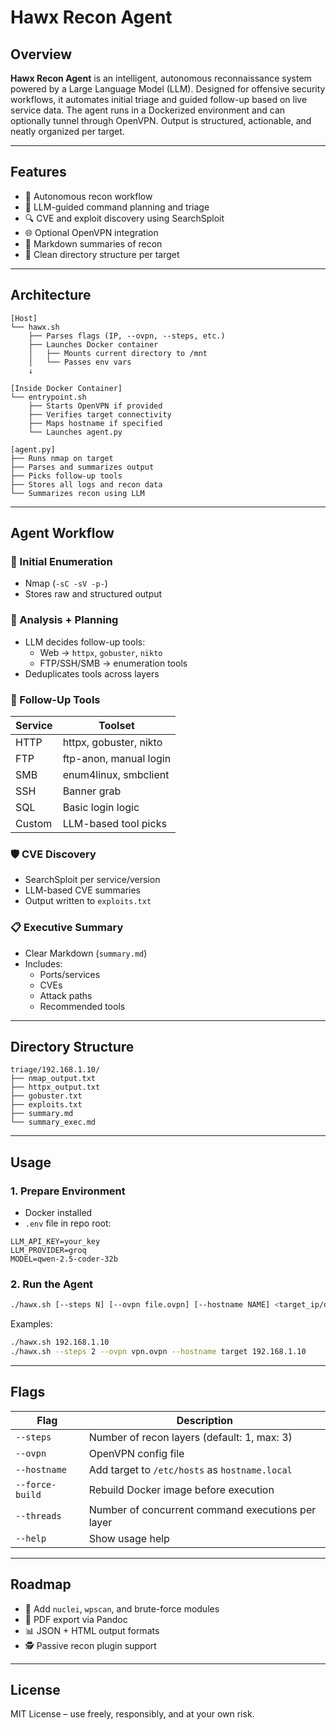 # Hawx Recon Agent

## Overview

**Hawx Recon Agent** is an intelligent, autonomous reconnaissance system powered by a Large Language Model (LLM). Designed for offensive security workflows, it automates initial triage and guided follow-up based on live service data. The agent runs in a Dockerized environment and can optionally tunnel through OpenVPN. Output is structured, actionable, and neatly organized per target.

---

## Features

- 📡 Autonomous recon workflow
- 🤖 LLM-guided command planning and triage
- 🔍 CVE and exploit discovery using SearchSploit
- 🌐 Optional OpenVPN integration
- 🧠 Markdown summaries of recon
- 📂 Clean directory structure per target

---

## Architecture

```text
[Host]
└── hawx.sh
    ├── Parses flags (IP, --ovpn, --steps, etc.)
    ├── Launches Docker container
    │   ├── Mounts current directory to /mnt
    │   └── Passes env vars
    ↓

[Inside Docker Container]
└── entrypoint.sh
    ├── Starts OpenVPN if provided
    ├── Verifies target connectivity
    ├── Maps hostname if specified
    └── Launches agent.py

[agent.py]
├── Runs nmap on target
├── Parses and summarizes output
├── Picks follow-up tools
├── Stores all logs and recon data
└── Summarizes recon using LLM
```

---

## Agent Workflow

### 🔎 Initial Enumeration
- Nmap (`-sC -sV -p-`)
- Stores raw and structured output

### 🧠 Analysis + Planning
- LLM decides follow-up tools:
  - Web → `httpx`, `gobuster`, `nikto`
  - FTP/SSH/SMB → enumeration tools
- Deduplicates tools across layers

### 🧰 Follow-Up Tools
| Service | Toolset |
|---------|---------|
| HTTP    | httpx, gobuster, nikto |
| FTP     | ftp-anon, manual login |
| SMB     | enum4linux, smbclient |
| SSH     | Banner grab |
| SQL     | Basic login logic |
| Custom  | LLM-based tool picks |

### 🛡️ CVE Discovery
- SearchSploit per service/version
- LLM-based CVE summaries
- Output written to `exploits.txt`

### 📋 Executive Summary
- Clear Markdown (`summary.md`)
- Includes:
  - Ports/services
  - CVEs
  - Attack paths
  - Recommended tools

---

## Directory Structure

```
triage/192.168.1.10/
├── nmap_output.txt
├── httpx_output.txt
├── gobuster.txt
├── exploits.txt
├── summary.md
└── summary_exec.md
```

---

## Usage

### 1. Prepare Environment

- Docker installed
- `.env` file in repo root:

```env
LLM_API_KEY=your_key
LLM_PROVIDER=groq
MODEL=qwen-2.5-coder-32b
```

### 2. Run the Agent

```bash
./hawx.sh [--steps N] [--ovpn file.ovpn] [--hostname NAME] <target_ip/domain>
```

Examples:

```bash
./hawx.sh 192.168.1.10
./hawx.sh --steps 2 --ovpn vpn.ovpn --hostname target 192.168.1.10
```

---

## Flags

| Flag          | Description                                      |
|---------------|--------------------------------------------------|
| `--steps`     | Number of recon layers (default: 1, max: 3)      |
| `--ovpn`      | OpenVPN config file                              |
| `--hostname`  | Add target to `/etc/hosts` as `hostname.local`   |
| `--force-build` | Rebuild Docker image before execution          |
| `--threads`   | Number of concurrent command executions per layer|
| `--help`      | Show usage help                                  |
---

## Roadmap

- 🔬 Add `nuclei`, `wpscan`, and brute-force modules
- 🧾 PDF export via Pandoc
- 📊 JSON + HTML output formats
- 🕵️ Passive recon plugin support

---

## License

MIT License – use freely, responsibly, and at your own risk.